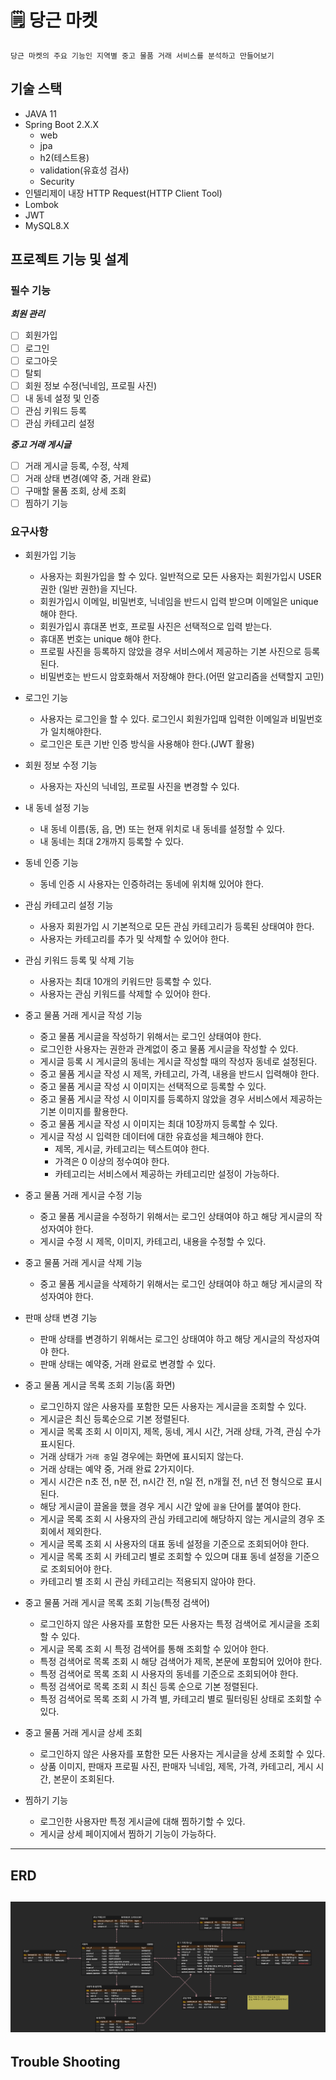 # 🗒 당근 마켓

```text
당근 마켓의 주요 기능인 지역별 중고 물품 거래 서비스를 분석하고 만들어보기
```

## 기술 스택

- JAVA 11
- Spring Boot 2.X.X
  - web
  - jpa
  - h2(테스트용)
  - validation(유효성 검사)
  - Security
- 인텔리제이 내장 HTTP Request(HTTP Client Tool)
- Lombok
- JWT
- MySQL8.X

## 프로젝트 기능 및 설계

### 필수 기능

***회원 관리***
- [ ] 회원가입
- [ ] 로그인
- [ ] 로그아웃
- [ ] 탈퇴
- [ ] 회원 정보 수정(닉네임, 프로필 사진)
- [ ] 내 동네 설정 및 인증
- [ ] 관심 키워드 등록
- [ ] 관심 카테고리 설정

***중고 거래 게시글***

- [ ] 거래 게시글 등록, 수정, 삭제
- [ ] 거래 상태 변경(예약 중, 거래 완료)
- [ ] 구매할 물품 조회, 상세 조회
- [ ] 찜하기 기능

### 요구사항  

- 회원가입 기능
    - 사용자는 회원가입을 할 수 있다. 일반적으로 모든 사용자는 회원가입시 USER 권한 (일반 권한)을 지닌다.
    - 회원가입시 이메일, 비밀번호, 닉네임을 반드시 입력 받으며 이메일은 unique 해야 한다.
    - 회원가입시 휴대폰 번호, 프로필 사진은 선택적으로 입력 받는다.
    - 휴대폰 번호는 unique 해야 한다.
    - 프로필 사진을 등록하지 않았을 경우 서비스에서 제공하는 기본 사진으로 등록된다.
    - 비밀번호는 반드시 암호화해서 저장해야 한다.(어떤 알고리즘을 선택할지 고민)


- 로그인 기능
    - 사용자는 로그인을 할 수 있다. 로그인시 회원가입때 입력한 이메일과 비밀번호가 일치해야한다.
    - 로그인은 토큰 기반 인증 방식을 사용해야 한다.(JWT 활용)


- 회원 정보 수정 기능
    - 사용자는 자신의 닉네임, 프로필 사진을 변경할 수 있다.


- 내 동네 설정 기능
    - 내 동네 이름(동, 읍, 면) 또는 현재 위치로 내 동네를 설정할 수 있다.
    - 내 동네는 최대 2개까지 등록할 수 있다.


- 동네 인증 기능
    - 동네 인증 시 사용자는 인증하려는 동네에 위치해 있어야 한다.


- 관심 카테고리 설정 기능
    - 사용자 회원가입 시 기본적으로 모든 관심 카테고리가 등록된 상태여야 한다.
    - 사용자는 카테고리를 추가 및 삭제할 수 있어야 한다.


- 관심 키워드 등록 및 삭제 기능
    - 사용자는 최대 10개의 키워드만 등록할 수 있다.
    - 사용자는 관심 키워드를 삭제할 수 있어야 한다.


- 중고 물품 거래 게시글 작성 기능
    - 중고 물품 게시글을 작성하기 위해서는 로그인 상태여야 한다.
    - 로그인한 사용자는 권한과 관계없이 중고 물품 게시글을 작성할 수 있다.
    - 게시글 등록 시 게시글의 동네는 게시글 작성할 때의 작성자 동네로 설정된다.
    - 중고 물품 게시글 작성 시 제목, 카테고리, 가격, 내용을 반드시 입력해야 한다.
    - 중고 물품 게시글 작성 시 이미지는 선택적으로 등록할 수 있다.
    - 중고 물품 게시글 작성 시 이미지를 등록하지 않았을 경우 서비스에서 제공하는 기본 이미지를 활용한다.
    - 중고 물품 게시글 작성 시 이미지는 최대 10장까지 등록할 수 있다.
    - 게시글 작성 시 입력한 데이터에 대한 유효성을 체크해야 한다.
        - 제목, 게시글, 카테고리는 텍스트여야 한다.
        - 가격은 0 이상의 정수여야 한다.
        - 카테고리는 서비스에서 제공하는 카테고리만 설정이 가능하다.


- 중고 물품 거래 게시글 수정 기능
    - 중고 물품 게시글을 수정하기 위해서는 로그인 상태여야 하고 해당 게시글의 작성자여야 한다.
    - 게시글 수정 시 제목, 이미지, 카테고리, 내용을 수정할 수 있다.


- 중고 물품 거래 게시글 삭제 기능
    - 중고 물품 게시글을 삭제하기 위해서는 로그인 상태여야 하고 해당 게시글의 작성자여야 한다.


- 판매 상태 변경 기능
    - 판매 상태를 변경하기 위해서는 로그인 상태여야 하고 해당 게시글의 작성자여야 한다.
    - 판매 상태는 예약중, 거래 완료로 변경할 수 있다.


- 중고 물품 게시글 목록 조회 기능(홈 화면)
    - 로그인하지 않은 사용자를 포함한 모든 사용자는 게시글을 조회할 수 있다.
    - 게시글은 최신 등록순으로 기본 정렬된다.
    - 게시글 목록 조회 시 이미지, 제목, 동네, 게시 시간, 거래 상태, 가격, 관심 수가 표시된다.
    - 거래 상태가 `거래 중`일 경우에는 화면에 표시되지 않는다.
    - 거래 상태는 예약 중, 거래 완료 2가지이다.
    - 게시 시간은 n초 전, n분 전, n시간 전, n일 전, n개월 전, n년 전 형식으로 표시된다.
    - 해당 게시글이 끌올을 했을 경우 게시 시간 앞에 `끌올` 단어를 붙여야 한다.
    - 게시글 목록 조회 시 사용자의 관심 카테고리에 해당하지 않는 게시글의 경우 조회에서 제외한다.
    - 게시글 목록 조회 시 사용자의 대표 동네 설정을 기준으로 조회되어야 한다.
    - 게시글 목록 조회 시 카테고리 별로 조회할 수 있으며 대표 동네 설정을 기준으로 조회되어야 한다.
    - 카테고리 별 조회 시 관심 카테고리는 적용되지 않아야 한다.


- 중고 물품 거래 게시글 목록 조회 기능(특정 검색어)
    - 로그인하지 않은 사용자를 포함한 모든 사용자는 특정 검색어로 게시글을 조회할 수 있다.
    - 게시글 목록 조회 시 특정 검색어를 통해 조회할 수 있어야 한다.
    - 특정 검색어로 목록 조회 시 해당 검색어가 제목, 본문에 포함되어 있어야 한다.
    - 특정 검색어로 목록 조회 시 사용자의 동네를 기준으로 조회되어야 한다.
    - 특정 검색어로 목록 조회 시 최신 등록 순으로 기본 정렬된다.
    - 특정 검색어로 목록 조회 시 가격 별, 카테고리 별로 필터링된 상태로 조회할 수 있다.


- 중고 물품 거래 게시글 상세 조회
    - 로그인하지 않은 사용자를 포함한 모든 사용자는 게시글을 상세 조회할 수 있다.
    - 상품 이미지, 판매자 프로필 사진, 판매자 닉네임, 제목, 가격, 카테고리, 게시 시간, 본문이 조회된다.


- 찜하기 기능
    - 로그인한 사용자만 특정 게시글에 대해 찜하기할 수 있다.
    - 게시글 상세 페이지에서 찜하기 기능이 가능하다.

---

## ERD
![ERD](docs/image/ERD.png)
---

## Trouble Shooting


